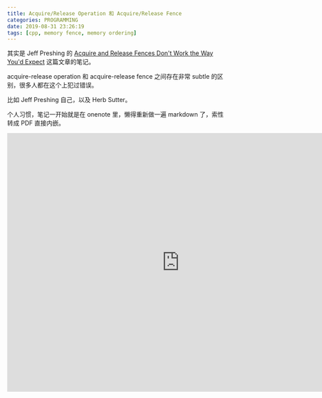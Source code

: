 ```yaml
---
title: Acquire/Release Operation 和 Acquire/Release Fence
categories: PROGRAMMING
date: 2019-08-31 23:26:19
tags: [cpp, memory fence, memory ordering]
---
```


其实是 Jeff Preshing 的 [Acquire and Release Fences Don't Work the Way You'd Expect](https://preshing.com/20131125/acquire-and-release-fences-dont-work-the-way-youd-expect/) 这篇文章的笔记。

acquire-release operation 和 acquire-release fence 之间存在非常 subtle 的区别，很多人都在这个上犯过错误。

比如 Jeff Preshing 自己，以及 Herb Sutter。

个人习惯，笔记一开始就是在 onenote 里，懒得重新做一遍 markdown 了，索性转成 PDF 直接内嵌。

<iframe src="https://onedrive.live.com/embed?cid=4496A33F126535A6&resid=4496A33F126535A6%2149246&authkey=AG4NakEdjaO2xII&em=2" width="800" height="600" frameborder="0" scrolling="no"></iframe>

